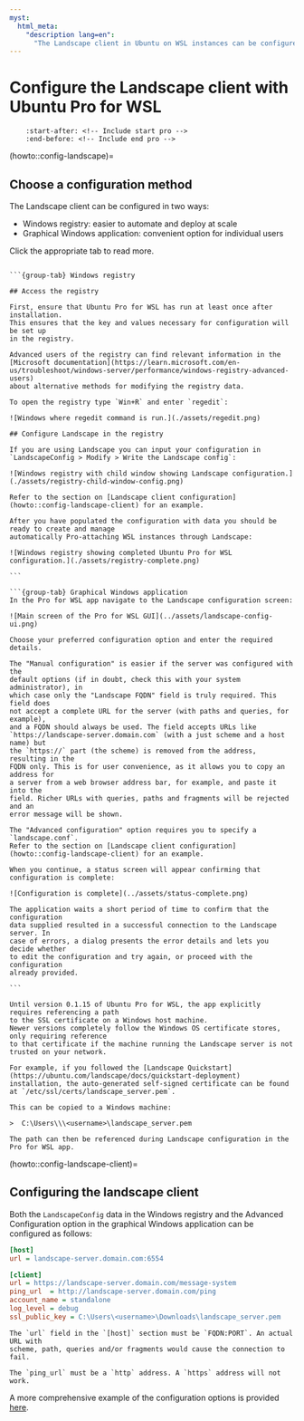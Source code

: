 ```yaml
---
myst:
  html_meta:
    "description lang=en":
      "The Landscape client in Ubuntu on WSL instances can be configured with Ubuntu Pro for WSL to support remote management and deployment."
---
```


# Configure the Landscape client with Ubuntu Pro for WSL

```{include} ../includes/pro_content_notice.txt
    :start-after: <!-- Include start pro -->
    :end-before: <!-- Include end pro -->
```

(howto::config-landscape)=
## Choose a configuration method

The Landscape client can be configured in two ways:

- Windows registry: easier to automate and deploy at scale 
- Graphical Windows application: convenient option for individual users

Click the appropriate tab to read more.

````{tabs}

```{group-tab} Windows registry

## Access the registry

First, ensure that Ubuntu Pro for WSL has run at least once after installation.
This ensures that the key and values necessary for configuration will be set up
in the registry.

Advanced users of the registry can find relevant information in the
[Microsoft documentation](https://learn.microsoft.com/en-us/troubleshoot/windows-server/performance/windows-registry-advanced-users)
about alternative methods for modifying the registry data.

To open the registry type `Win+R` and enter `regedit`:

![Windows where regedit command is run.](./assets/regedit.png) 

## Configure Landscape in the registry

If you are using Landscape you can input your configuration in `LandscapeConfig > Modify > Write the Landscape config`:

![Windows registry with child window showing Landscape configuration.](./assets/registry-child-window-config.png) 

Refer to the section on [Landscape client configuration](howto::config-landscape-client) for an example.

After you have populated the configuration with data you should be ready to create and manage 
automatically Pro-attaching WSL instances through Landscape:

![Windows registry showing completed Ubuntu Pro for WSL configuration.](./assets/registry-complete.png) 

```

```{group-tab} Graphical Windows application
In the Pro for WSL app navigate to the Landscape configuration screen:

![Main screen of the Pro for WSL GUI](../assets/landscape-config-ui.png)

Choose your preferred configuration option and enter the required details.

The "Manual configuration" is easier if the server was configured with the
default options (if in doubt, check this with your system administrator), in
which case only the "Landscape FQDN" field is truly required. This field does
not accept a complete URL for the server (with paths and queries, for example),
and a FQDN should always be used. The field accepts URLs like
`https://landscape-server.domain.com` (with a just scheme and a host name) but
the `https://` part (the scheme) is removed from the address, resulting in the
FQDN only. This is for user convenience, as it allows you to copy an address for
a server from a web browser address bar, for example, and paste it into the
field. Richer URLs with queries, paths and fragments will be rejected and an
error message will be shown.

The "Advanced configuration" option requires you to specify a `landscape.conf`.
Refer to the section on [Landscape client configuration](howto::config-landscape-client) for an example.

When you continue, a status screen will appear confirming that configuration is complete:

![Configuration is complete](../assets/status-complete.png)

The application waits a short period of time to confirm that the configuration
data supplied resulted in a successful connection to the Landscape server. In
case of errors, a dialog presents the error details and lets you decide whether
to edit the configuration and try again, or proceed with the configuration
already provided.

```

````

```{warning}
Until version 0.1.15 of Ubuntu Pro for WSL, the app explicitly requires referencing a path
to the SSL certificate on a Windows host machine.
Newer versions completely follow the Windows OS certificate stores, only requiring reference
to that certificate if the machine running the Landscape server is not trusted on your network.

For example, if you followed the [Landscape Quickstart](https://ubuntu.com/landscape/docs/quickstart-deployment)
installation, the auto-generated self-signed certificate can be found at `/etc/ssl/certs/landscape_server.pem`.

This can be copied to a Windows machine:

>  C:\Users\\\<username>\landscape_server.pem

The path can then be referenced during Landscape configuration in the Pro for WSL app.
```

(howto::config-landscape-client)=
## Configuring the landscape client

Both the `LandscapeConfig` data in the Windows registry and the Advanced Configuration
option in the graphical Windows application can be configured as follows:


```ini
[host]
url = landscape-server.domain.com:6554

[client]
url = https://landscape-server.domain.com/message-system
ping_url  = http://landscape-server.domain.com/ping
account_name = standalone
log_level = debug
ssl_public_key = C:\Users\<username>\Downloads\landscape_server.pem
```

```{warning}
The `url` field in the `[host]` section must be `FQDN:PORT`. An actual URL with
scheme, path, queries and/or fragments would cause the connection to fail.

The `ping_url` must be a `http` address. A `https` address will not work.
```

A more comprehensive example of the configuration options is provided [here](https://github.com/canonical/landscape-client/blob/main/example.conf).
